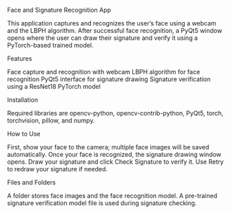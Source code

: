 Face and Signature Recognition App

This application captures and recognizes the user’s face using a webcam and the LBPH algorithm. After successful face recognition, a PyQt5 window opens where the user can draw their signature and verify it using a PyTorch-based trained model.

Features

Face capture and recognition with webcam
LBPH algorithm for face recognition
PyQt5 interface for signature drawing
Signature verification using a ResNet18 PyTorch model

Installation

Required libraries are opencv-python, opencv-contrib-python, PyQt5, torch, torchvision, pillow, and numpy.

How to Use

First, show your face to the camera; multiple face images will be saved automatically. Once your face is recognized, the signature drawing window opens. Draw your signature and click Check Signature to verify it. Use Retry to redraw your signature if needed.

Files and Folders

A folder stores face images and the face recognition model. A pre-trained signature verification model file is used during signature checking.